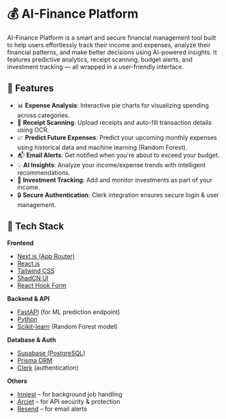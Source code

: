 # 💰 AI-Finance Platform

AI-Finance Platform is a smart and secure financial management tool built to help users effortlessly track their income and expenses, analyze their financial patterns, and make better decisions using AI-powered insights. It features predictive analytics, receipt scanning, budget alerts, and investment tracking — all wrapped in a user-friendly interface.

## 🚀 Features

- 📊 **Expense Analysis**: Interactive pie charts for visualizing spending across categories.
- 🧾 **Receipt Scanning**: Upload receipts and auto-fill transaction details using OCR.
- 📈 **Predict Future Expenses**: Predict your upcoming monthly expenses using historical data and machine learning (Random Forest).
- 📬 **Email Alerts**: Get notified when you're about to exceed your budget.
- 💡 **AI Insights**: Analyze your income/expense trends with intelligent recommendations.
- 💼 **Investment Tracking**: Add and monitor investments as part of your income.
- 🔒 **Secure Authentication**: Clerk integration ensures secure login & user management.

## 🧠 Tech Stack

**Frontend**
- [Next.js (App Router)](https://nextjs.org/)
- [React.js](https://reactjs.org/)
- [Tailwind CSS](https://tailwindcss.com/)
- [ShadCN UI](https://ui.shadcn.dev/)
- [React Hook Form](https://react-hook-form.com/)

**Backend & API**
- [FastAPI](https://fastapi.tiangolo.com/) (for ML prediction endpoint)
- [Python](https://www.python.org/)
- [Scikit-learn](https://scikit-learn.org/) (Random Forest model)

**Database & Auth**
- [Supabase (PostgreSQL)](https://supabase.com/)
- [Prisma ORM](https://www.prisma.io/)
- [Clerk](https://clerk.dev/) (authentication)

**Others**
- [Innjest](https://www.innjest.com/) – for background job handling
- [Arcjet](https://arcjet.com/) – for API security & protection
- [Resend](https://resend.com/) – for email alerts

